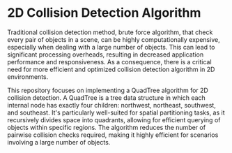 # 2D Collision Detection Algorithm

Traditional collision detection method, brute force algorithm, 
that check every pair of objects in a scene, can be highly computationally 
expensive, especially when dealing with a large number of objects. 
This can lead to significant processing overheads, 
resulting in decreased application performance and responsiveness. 
As a consequence, there is a critical need for more efficient and 
optimized collision detection algorithm in 2D environments.

This repository focuses on implementing a QuadTree algorithm 
for 2D collision detection. A QuadTree is a tree data structure in which 
each internal node has exactly four children: northwest, northeast, southwest, and southeast. 
It's particularly well-suited for spatial partitioning tasks, as it recursively
divides space into quadrants, allowing for efficient querying of objects 
within specific regions. The algorithm reduces the number of pairwise
collision checks required, making it highly efficient for scenarios 
involving a large number of objects.
